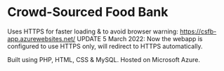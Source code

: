# Crowd-Sourced Food Bank

Uses HTTPS for faster loading & to avoid browser warning: https://csfb-app.azurewebsites.net/
UPDATE 5 March 2022: Now the webapp is configured to use HTTPS only, will redirect to HTTPS automatically.

Built using PHP, HTML, CSS & MySQL.
Hosted on Microsoft Azure.
